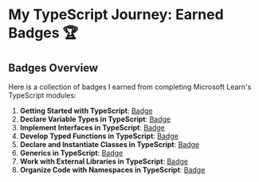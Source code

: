 # My TypeScript Journey: Earned Badges 🏆

## Badges Overview

Here is a collection of badges I earned from completing Microsoft Learn's TypeScript modules:

1. **Getting Started with TypeScript**: [Badge](https://learn.microsoft.com/api/achievements/share/en-us/unnamed193-7178/8R6VTH8W?sharingId=6BE794FB6E6B597D)
2. **Declare Variable Types in TypeScript**: [Badge](https://learn.microsoft.com/en-us/users/unnamed193-7178/achievements/24xgfqjv)
3. **Implement Interfaces in TypeScript**: [Badge](https://learn.microsoft.com/api/achievements/share/en-us/unnamed193-7178/WACKWKEN?sharingId=6BE794FB6E6B597D)
4. **Develop Typed Functions in TypeScript**: [Badge](https://learn.microsoft.com/api/achievements/share/en-us/unnamed193-7178/PTZNY364?sharingId=6BE794FB6E6B597D)
5. **Declare and Instantiate Classes in TypeScript**: [Badge](https://learn.microsoft.com/api/achievements/share/en-us/unnamed193-7178/QD75KL8E?sharingId=6BE794FB6E6B597D)
6. **Generics in TypeScript**: [Badge](https://learn.microsoft.com/api/achievements/share/en-us/unnamed193-7178/YV8DKACR?sharingId=6BE794FB6E6B597D)
7. **Work with External Libraries in TypeScript**: [Badge](https://learn.microsoft.com/api/achievements/share/en-us/unnamed193-7178/DGEWYU7J?sharingId=6BE794FB6E6B597D)
8. **Organize Code with Namespaces in TypeScript**: [Badge](https://learn.microsoft.com/api/achievements/share/en-us/unnamed193-7178/FZ3K5QNX?sharingId=6BE794FB6E6B597D)


